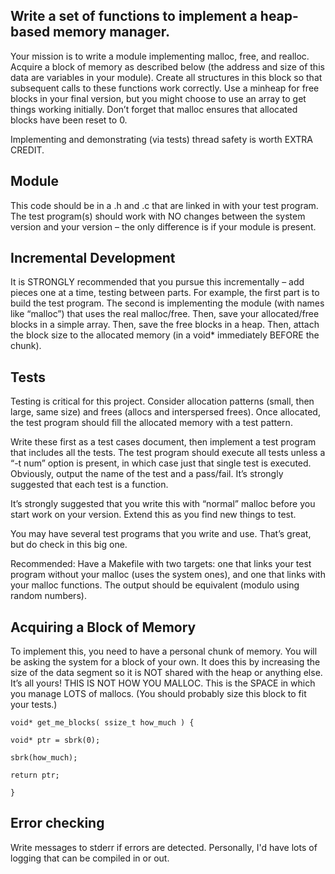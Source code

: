 ## Write a set of functions to implement a heap-based memory manager. 
Your mission is to write a module implementing malloc, free, and realloc. Acquire a block of memory as described below (the address and size of this data are variables in your module). Create all structures in this block so that subsequent calls to these functions work correctly. Use a minheap for free blocks in your final version, but you might choose to use an array to get things working initially. Don’t forget that malloc ensures that allocated blocks have been reset to 0.

Implementing and demonstrating (via tests) thread safety is worth EXTRA CREDIT.

## Module
This code should be in a .h and .c that are linked in with your test program. The test program(s) should work with NO changes between the system version and your version – the only difference is if your module is present.

## Incremental Development
It is STRONGLY recommended that you pursue this incrementally – add pieces one at a time, testing between parts. For example, the first part is to build the test program. The second is implementing the module (with names like “malloc”) that uses the real malloc/free. Then, save your allocated/free blocks in a simple array. Then, save the free blocks in a heap. Then, attach the block size to the allocated memory (in a void* immediately BEFORE the chunk).

## Tests
Testing is critical for this project. Consider allocation patterns (small, then large, same size) and frees (allocs and interspersed frees). Once allocated, the test program should fill the allocated memory with a test pattern.

Write these first as a test cases document, then implement a test program that includes all the tests. The test program should execute all tests unless a “-t num” option is present, in which case just that single test is executed. Obviously, output the name of the test and a pass/fail. It’s strongly suggested that each test is a function.

It’s strongly suggested that you write this with “normal” malloc before you start work on your version. Extend this as you find new things to test.

You may have several test programs that you write and use. That’s great, but do check in this big one.

Recommended: Have a Makefile with two targets: one that links your test program without your malloc (uses the system ones), and one that links with your malloc functions. The output should be equivalent (modulo using random numbers).

## Acquiring a Block of Memory
To implement this, you need to have a personal chunk of memory. You will be asking the system for a block of your own. It does this by increasing the size of the data segment so it is NOT shared with the heap or anything else. It’s all yours! THIS IS NOT HOW YOU MALLOC. This is the SPACE in which you manage LOTS of mallocs. (You should probably size this block to fit your tests.) 

 
```
void* get_me_blocks( ssize_t how_much ) {

void* ptr = sbrk(0);

sbrk(how_much);

return ptr;

}
```
 

## Error checking
Write messages to stderr if errors are detected. Personally, I'd have lots of logging that can be compiled in or out.

 